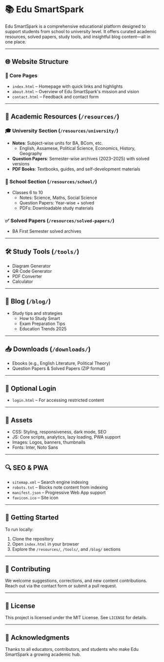 # 📚 Edu SmartSpark

Edu SmartSpark is a comprehensive educational platform designed to support students from school to university level. It offers curated academic resources, solved papers, study tools, and insightful blog content—all in one place.

---

## 🌐 Website Structure

### 🔹 Core Pages
- `index.html` – Homepage with quick links and highlights
- `about.html` – Overview of Edu SmartSpark's mission and vision
- `contact.html` – Feedback and contact form

---

## 📘 Academic Resources (`/resources/`)

### 🎓 University Section (`/resources/university/`)
- **Notes**: Subject-wise units for BA, BCom, etc.
  - English, Assamese, Political Science, Economics, History, Geography
- **Question Papers**: Semester-wise archives (2023–2025) with solved versions
- **PDF Books**: Textbooks, guides, and self-development materials

### 🏫 School Section (`/resources/school/`)
- Classes 6 to 10
  - Notes: Science, Maths, Social Science
  - Question Papers: Year-wise + solved
  - PDFs: Downloadable study materials

### ✅ Solved Papers (`/resources/solved-papers/`)
- BA First Semester solved archives

---

## 🛠️ Study Tools (`/tools/`)
- Diagram Generator
- QR Code Generator
- PDF Converter
- Calculator

---

## 📝 Blog (`/blog/`)
- Study tips and strategies
  - How to Study Smart
  - Exam Preparation Tips
  - Education Trends 2025

---

## 📥 Downloads (`/downloads/`)
- Ebooks (e.g., English Literature, Political Theory)
- Question Papers & Solved Papers (ZIP format)

---

## 🔐 Optional Login
- `login.html` – For accessing restricted content

---

## 🎨 Assets
- CSS: Styling, responsiveness, dark mode, SEO
- JS: Core scripts, analytics, lazy loading, PWA support
- Images: Logos, banners, thumbnails
- Fonts: Inter, Noto Sans

---

## 🔍 SEO & PWA
- `sitemap.xml` – Search engine indexing
- `robots.txt` – Blocks note content from indexing
- `manifest.json` – Progressive Web App support
- `favicon.ico` – Site icon

---

## 🚀 Getting Started

To run locally:
1. Clone the repository
2. Open `index.html` in your browser
3. Explore the `/resources/`, `/tools/`, and `/blog/` sections

---

## 📣 Contributing

We welcome suggestions, corrections, and new content contributions. Reach out via the contact form or submit a pull request.

---

## 📄 License

This project is licensed under the MIT License. See `LICENSE` for details.

---

## 🙌 Acknowledgments

Thanks to all educators, contributors, and students who make Edu SmartSpark a growing academic hub.
